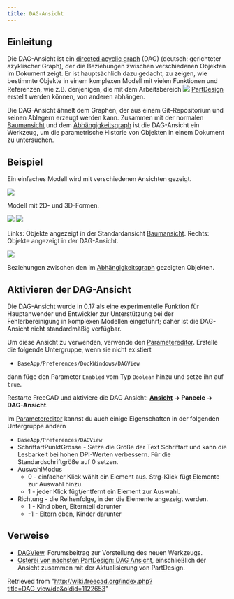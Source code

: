 ```yaml
---
title: DAG-Ansicht
---
```

## Einleitung

Die DAG-Ansicht ist ein [directed acyclic graph](https://en.wikipedia.org/wiki/Directed_acyclic_graph) (DAG) (deutsch: gerichteter azyklischer Graph), der die Beziehungen zwischen verschiedenen Objekten im Dokument zeigt. Er ist hauptsächlich dazu gedacht, zu zeigen, wie bestimmte Objekte in einem komplexen Modell mit vielen Funktionen und Referenzen, wie z.B. denjenigen, die mit dem Arbeitsbereich ![](/images/Workbench_PartDesign.svg) [PartDesign](/PartDesign_Workbench/de "PartDesign Workbench/de") erstellt werden können, von anderen abhängen.

Die DAG-Ansicht ähnelt dem Graphen, der aus einem Git-Repositorium und seinen Ablegern erzeugt werden kann. Zusammen mit der normalen [Baumansicht](/Tree_view/de "Tree view/de") und dem [Abhängigkeitsgraph](/Std_DependencyGraph/de "Std DependencyGraph/de") ist die DAG-Ansicht ein Werkzeug, um die parametrische Historie von Objekten in einem Dokument zu untersuchen.

## Beispiel

Ein einfaches Modell wird mit verschiedenen Ansichten gezeigt.

![](/images/FreeCAD_DAG_view_3D.png)

Modell mit 2D- und 3D-Formen.

![](/images/FreeCAD_DAG_view_Tree_view.png) ![](/images/FreeCAD_DAG_view.png)

Links: Objekte angezeigt in der Standardansicht [Baumansicht](/Tree_view/de "Tree view/de"). Rechts: Objekte angezeigt in der DAG-Ansicht.

![](/images/FreeCAD_DAG_view_Std_DependencyGraph.png)

Beziehungen zwischen den im [Abhängigkeitsgraph](/Std_DependencyGraph/de "Std DependencyGraph/de") gezeigten Objekten.

## Aktivieren der DAG-Ansicht

Die DAG-Ansicht wurde in 0.17 als eine experimentelle Funktion für Hauptanwender und Entwickler zur Unterstützung bei der Fehlerbereinigung in komplexen Modellen eingeführt; daher ist die DAG-Ansicht nicht standardmäßig verfügbar.

Um diese Ansicht zu verwenden, verwende den [Parametereditor](/Std_DlgParameter/de "Std DlgParameter/de"). Erstelle die folgende Untergruppe, wenn sie nicht existiert

* `BaseApp/Preferences/DockWindows/DAGView`

dann füge den Parameter `Enabled` vom Typ `Boolean` hinzu und setze ihn auf `true`.

Restarte FreeCAD und aktiviere die DAG Ansicht: **[Ansicht](/Std_View_Menu/de "Std View Menu/de") → Paneele → DAG-Ansicht**.

Im [Parametereditor](/Std_DlgParameter/de "Std DlgParameter/de") kannst du auch einige Eigenschaften in der folgenden Untergruppe ändern

* `BaseApp/Preferences/DAGView`
* SchriftartPunktGrösse - Setze die Größe der Text Schriftart und kann die Lesbarkeit bei hohen DPI-Werten verbessern. Für die Standardschriftgröße auf 0 setzen.
* AuswahlModus
  + 0 - einfacher Klick wählt ein Element aus. Strg-Klick fügt Elemente zur Auswahl hinzu.
  + 1 - jeder Klick fügt/entfernt ein Element zur Auswahl.
* Richtung - die Reihenfolge, in der die Elemente angezeigt werden.
  + 1 - Kind oben, Elternteil darunter
  + -1 - Eltern oben, Kinder darunter

## Verweise

* [DAGView](https://forum.freecadweb.org/viewtopic.php?f=20&t=11276), Forumsbeitrag zur Vorstellung des neuen Werkzeugs.
* [Osterei von nächsten PartDesign: DAG Ansicht](https://forum.freecadweb.org/viewtopic.php?t=15375), einschließlich der Ansicht zusammen mit der Aktualisierung von PartDesign.

Retrieved from "<http://wiki.freecad.org/index.php?title=DAG_view/de&oldid=1122653>"